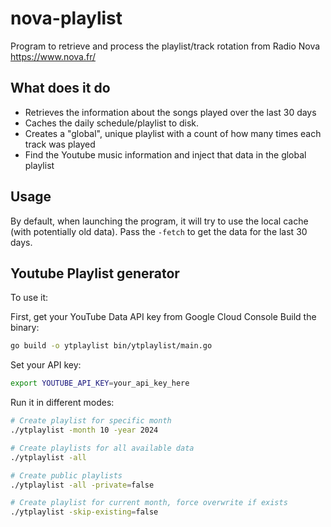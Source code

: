 # nova-playlist

Program to retrieve and process the playlist/track rotation from Radio Nova https://www.nova.fr/

## What does it do

* Retrieves the information about the songs played over the last 30 days
* Caches the daily schedule/playlist to disk.
* Creates a "global", unique playlist with a count of how many times each track was played
* Find the Youtube music information and inject that data in the global playlist

## Usage

By default, when launching the program, it will try to use the local cache (with potentially old data).
Pass the `-fetch` to get the data for the last 30 days.

## Youtube Playlist generator

To use it:

First, get your YouTube Data API key from Google Cloud Console
Build the binary:

```bash
go build -o ytplaylist bin/ytplaylist/main.go
```

Set your API key:

```bash
export YOUTUBE_API_KEY=your_api_key_here
```

Run it in different modes:

```bash
# Create playlist for specific month
./ytplaylist -month 10 -year 2024

# Create playlists for all available data
./ytplaylist -all

# Create public playlists
./ytplaylist -all -private=false

# Create playlist for current month, force overwrite if exists
./ytplaylist -skip-existing=false
```